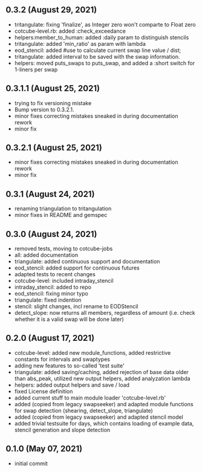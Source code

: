 ## 0.3.2 (August 29, 2021)
  - tritangulate: fixing 'finalize', as Integer zero won't comparte to Float zero
  - cotcube-level.rb: added :check_exceedance
  - helpers:member_to_human: added :daily param to distinguish stencils
  - tritangulate: added 'min_ratio' as param with lambda
  - eod_stencil: added #use to calculate current swap line value / dist;
  - tritangulate: added interval to be saved with the swap information.
  - helpers: moved puts_swaps to puts_swap, and added a :short switch for 1-liners per swap

## 0.3.1.1 (August 25, 2021)
  - trying to fix versioning mistake
  - Bump version to 0.3.2.1.
  - minor fixes correcting mistakes sneaked in during documentation rework
  - minor fix

## 0.3.2.1 (August 25, 2021)
  - minor fixes correcting mistakes sneaked in during documentation rework
  - minor fix

## 0.3.1 (August 24, 2021)
  - renaming triangulation to tritangulation
  - minor fixes in README and gemspec

## 0.3.0 (August 24, 2021)
  - removed tests, moving to cotcube-jobs
  - all: added documentation
  - triangulate: added continuous support and documentation
  - eod_stencil: added support for continuous futures
  - adapted tests to recent changes
  - cotcube-level: included intraday_stencil
  - intraday_stencil: added to repo
  - eod_stencil: fixing minor typo
  - triangulate: fixed indention
  - stencil: slight changes, incl rename to EODStencil
  - detect_slope: now returns all members, regardless of amount (i.e. check whether it is a valid swap will be done later)

## 0.2.0 (August 17, 2021)
  - cotcube-level: added new module_functions, added restrictive constants for intervals and swaptypes
  - adding new features to so-called 'test suite'
  - triangulate: added saving/caching, added rejection of base data older than abs_peak, utilized new output helpers, added analyzation lambda
  - helpers: added output helpers and save / load
  - fixed License definition
  - added current stuff to main module loader 'cotcube-level.rb'
  - added (copied from legacy swapseeker) and adapted module functions for swap detection (shearing, detect_slope, triangulate)
  - added (copied from legacy swapseeker) and adapted stencil model
  - added trivial testsuite for days, which contains loading of example data, stencil generation and slope detection

## 0.1.0 (May 07, 2021)
  - initial commit

